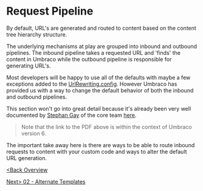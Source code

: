 # Request Pipeline

By default, URL's are generated and routed to content based on the content tree hierarchy structure.

The underlying mechanisms at play are grouped into inbound and outbound pipelines.  The inbound pipeline takes a requested URL and 'finds' the content in Umbraco while the outbound pipeline is responsible for generating URL's.

Most developers will be happy to use all of the defaults with maybe a few exceptions added to the [UrlRewriting.config](http://bizmag.local/umbraco/#/UmbracoBookshelf/UmbracoBookshelfTree/file/%252FBooks%252FLearnUmbraco7%252Fz-Appendix%2520D%2520-%2520Config%2520Files%252F02%2520-%2520UrlRewriting.config.md).  However Umbraco has provided us with a way to change the default behavior of both the inbound and outbound pipelines.

This section won't go into great detail because it's already been very well documented by [Stephan Gay](https://twitter.com/zpqrtbnk) of the core team [here](https://our.umbraco.org/documentation/Reference/Request-Pipeline/document/TheUmbraco6RequestPipeline.pdf).

>Note that the link to the PDF above is within the context of Umbraco version 6.

The important take away here is there are ways to be able to route inbound requests to content with your custom code and ways to alter the default URL generation.

[<Back Overview](README.md)

[Next> 02 - Alternate Templates](02%20-%20Alternate%20Templates.md)